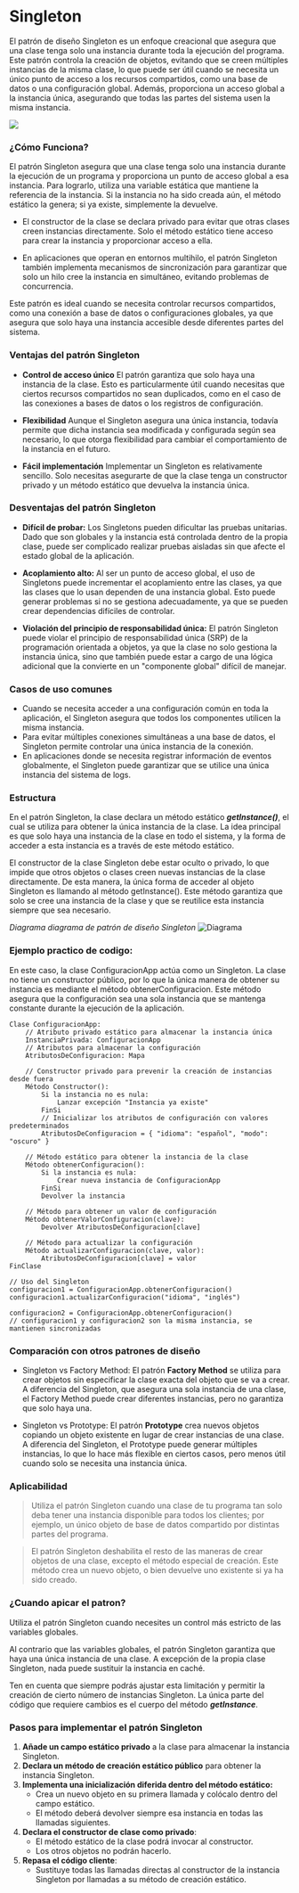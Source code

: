 # Singleton

El patrón de diseño Singleton es un enfoque creacional que asegura que una clase tenga solo una instancia durante toda la ejecución del programa. Este patrón controla la creación de objetos, evitando que se creen múltiples instancias de la misma clase, lo que puede ser útil cuando se necesita un único punto de acceso a los recursos compartidos, como una base de datos o una configuración global. Además, proporciona un acceso global a la instancia única, asegurando que todas las partes del sistema usen la misma instancia.


![](https://refactoring.guru/images/patterns/content/singleton/singleton.png?id=108a0b9b5ea5c4426e0afa4504491d6f)

### ¿Cómo Funciona?

El patrón Singleton asegura que una clase tenga solo una instancia durante la ejecución de un programa y proporciona un punto de acceso global a esa instancia. Para lograrlo, utiliza una variable estática que mantiene la referencia de la instancia. Si la instancia no ha sido creada aún, el método estático la genera; si ya existe, simplemente la devuelve.

* El constructor de la clase se declara privado para evitar que otras clases creen instancias directamente. Solo el método estático tiene acceso para crear la instancia y proporcionar acceso a ella.

* En aplicaciones que operan en entornos multihilo, el patrón Singleton también implementa mecanismos de sincronización para garantizar que solo un hilo cree la instancia en simultáneo, evitando problemas de concurrencia.

Este patrón es ideal cuando se necesita controlar recursos compartidos, como una conexión a base de datos o configuraciones globales, ya que asegura que solo haya una instancia accesible desde diferentes partes del sistema.

### Ventajas del patrón Singleton

* **Control de acceso único**
El patrón garantiza que solo haya una instancia de la clase. Esto es particularmente útil cuando necesitas que ciertos recursos compartidos no sean duplicados, como en el caso de las conexiones a bases de datos o los registros de configuración.

* **Flexibilidad**
Aunque el Singleton asegura una única instancia, todavía permite que dicha instancia sea modificada y configurada según sea necesario, lo que otorga flexibilidad para cambiar el comportamiento de la instancia en el futuro.

* **Fácil implementación**
Implementar un Singleton es relativamente sencillo. Solo necesitas asegurarte de que la clase tenga un constructor privado y un método estático que devuelva la instancia única.

### Desventajas del patrón Singleton

* **Difícil de probar:**
Los Singletons pueden dificultar las pruebas unitarias. Dado que son globales y la instancia está controlada dentro de la propia clase, puede ser complicado realizar pruebas aisladas sin que afecte el estado global de la aplicación.

* **Acoplamiento alto:**
Al ser un punto de acceso global, el uso de Singletons puede incrementar el acoplamiento entre las clases, ya que las clases que lo usan dependen de una instancia global. Esto puede generar problemas si no se gestiona adecuadamente, ya que se pueden crear dependencias difíciles de controlar.

* **Violación del principio de responsabilidad única:**
El patrón Singleton puede violar el principio de responsabilidad única (SRP) de la programación orientada a objetos, ya que la clase no solo gestiona la instancia única, sino que también puede estar a cargo de una lógica adicional que la convierte en un "componente global" difícil de manejar.

### Casos de uso comunes

- Cuando se necesita acceder a una configuración común en toda la aplicación, el Singleton asegura que todos los componentes utilicen la misma instancia.
- Para evitar múltiples conexiones simultáneas a una base de datos, el Singleton permite controlar una única instancia de la conexión.
- En aplicaciones donde se necesita registrar información de eventos globalmente, el Singleton puede garantizar que se utilice una única instancia del sistema de logs.

### Estructura

En el patrón Singleton, la clase declara un método estático **_getInstance()_**, el cual se utiliza para obtener la única instancia de la clase. La idea principal es que solo haya una instancia de la clase en todo el sistema, y la forma de acceder a esta instancia es a través de este método estático.

El constructor de la clase Singleton debe estar oculto o privado, lo que impide que otros objetos o clases creen nuevas instancias de la clase directamente. De esta manera, la única forma de acceder al objeto Singleton es llamando al método getInstance(). Este método garantiza que solo se cree una instancia de la clase y que se reutilice esta instancia siempre que sea necesario.

*Diagrama diagrama de patrón de diseño Singleton*
![Diagrama](https://refactoring.guru/images/patterns/diagrams/singleton/structure-en.png?id=4e4306d3a90f40d74c7a4d2d2506b8ec)

### Ejemplo practico de codigo:

En este caso, la clase ConfiguracionApp actúa como un Singleton. La clase no tiene un constructor público, por lo que la única manera de obtener su instancia es mediante el método obtenerConfiguracion. Este método asegura que la configuración sea una sola instancia que se mantenga constante durante la ejecución de la aplicación.

```
Clase ConfiguracionApp:
    // Atributo privado estático para almacenar la instancia única
    InstanciaPrivada: ConfiguracionApp
    // Atributos para almacenar la configuración
    AtributosDeConfiguracion: Mapa

    // Constructor privado para prevenir la creación de instancias desde fuera
    Método Constructor():
        Si la instancia no es nula:
            Lanzar excepción "Instancia ya existe"
        FinSi
        // Inicializar los atributos de configuración con valores predeterminados
        AtributosDeConfiguracion = { "idioma": "español", "modo": "oscuro" }

    // Método estático para obtener la instancia de la clase
    Método obtenerConfiguracion():
        Si la instancia es nula:
            Crear nueva instancia de ConfiguracionApp
        FinSi
        Devolver la instancia

    // Método para obtener un valor de configuración
    Método obtenerValorConfiguracion(clave):
        Devolver AtributosDeConfiguracion[clave]

    // Método para actualizar la configuración
    Método actualizarConfiguracion(clave, valor):
        AtributosDeConfiguracion[clave] = valor
FinClase

// Uso del Singleton
configuracion1 = ConfiguracionApp.obtenerConfiguracion()
configuracion1.actualizarConfiguracion("idioma", "inglés")

configuracion2 = ConfiguracionApp.obtenerConfiguracion()
// configuracion1 y configuracion2 son la misma instancia, se mantienen sincronizadas

```

### Comparación con otros patrones de diseño

* Singleton vs Factory Method:
El patrón **Factory Method** se utiliza para crear objetos sin especificar la clase exacta del objeto que se va a crear. A diferencia del Singleton, que asegura una sola instancia de una clase, el Factory Method puede crear diferentes instancias, pero no garantiza que solo haya una.

* Singleton vs Prototype:
El patrón **Prototype** crea nuevos objetos copiando un objeto existente en lugar de crear instancias de una clase. A diferencia del Singleton, el Prototype puede generar múltiples instancias, lo que lo hace más flexible en ciertos casos, pero menos útil cuando solo se necesita una instancia única.

### Aplicabilidad

>Utiliza el patrón Singleton cuando una clase de tu programa tan solo deba tener una instancia disponible para todos los clientes; por ejemplo, un único objeto de base de datos compartido por distintas partes del programa.

>El patrón Singleton deshabilita el resto de las maneras de crear objetos de una clase, excepto el método especial de creación. Este método crea un nuevo objeto, o bien devuelve uno existente si ya ha sido creado.

### ¿Cuando apicar el patron?

Utiliza el patrón Singleton cuando necesites un control más estricto de las variables globales.

 Al contrario que las variables globales, el patrón Singleton garantiza que haya una única instancia de una clase. A excepción de la propia clase Singleton, nada puede sustituir la instancia en caché.

Ten en cuenta que siempre podrás ajustar esta limitación y permitir la creación de cierto número de instancias Singleton. La única parte del código que requiere cambios es el cuerpo del método **_getInstance_**.

### Pasos para implementar el patrón Singleton

1. **Añade un campo estático privado** a la clase para almacenar la instancia Singleton.
2. **Declara un método de creación estático público** para obtener la instancia Singleton.
3. **Implementa una inicialización diferida dentro del método estático:**
   - Crea un nuevo objeto en su primera llamada y colócalo dentro del campo estático.
   - El método deberá devolver siempre esa instancia en todas las llamadas siguientes.
4. **Declara el constructor de clase como privado**:
   - El método estático de la clase podrá invocar al constructor.
   - Los otros objetos no podrán hacerlo.
5. **Repasa el código cliente**:
   - Sustituye todas las llamadas directas al constructor de la instancia Singleton por llamadas a su método de creación estático.
